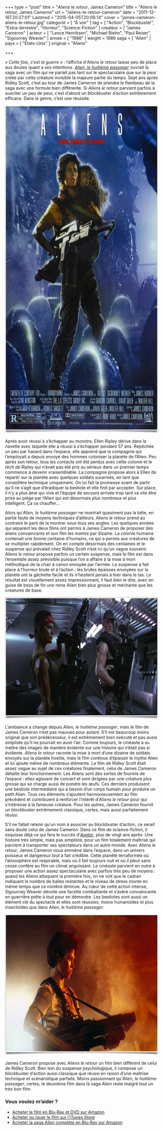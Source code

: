 +++
type = "post"
titre = "<em>Aliens le retour</em>, James Cameron"
title = "Aliens le retour, James Cameron"
url = "/aliens-le-retour-cameron"
date = "2011-12-18T20:27:01"
Lastmod = "2015-04-05T20:06:14"
cover = "james-cameron-aliens-le-retour.jpg"
categorie = [ "À voir" ]
tag = [ "Action", "Blockbuster", "Extra-terrestre", "Horreur", "Science-Fiction" ]
createur = [ "James Cameron" ]
acteur = [ "Lance Henriksen", "Michael Biehn", "Paul Reiser", "Sigourney Weaver" ]
annee = [ "1986" ]
weight = 1986
saga = [ "Alien" ]
pays = [ "États-Unis" ]
original = "Aliens"

+++

<p>« <em>Cette fois, c&rsquo;est la guerre</em> » : l&rsquo;affiche d&rsquo;<em>Aliens le retour</em> laisse peu de place aux doutes quant à ses intentions. <em><a href="/2011/11/17/alien-huitieme-passager-scott/">Alien, le huitième passager</a></em> ouvrait la saga avec un film qui ne pariait pas tant sur le spectaculaire que sur la peur créée par cette créature invisible la majeure partie du temps. Sept ans après Ridley Scott, c&rsquo;est au tour de James Cameron de prendre le flambeau de la saga avec une formule bien différente. Si <em>Aliens le retour</em> parvient parfois à susciter un peu de peur, c&rsquo;est d&rsquo;abord un blockbuster d&rsquo;action extrêmement efficace. Dans le genre, c&rsquo;est une réussite.</p>
<a href="http://www.allocine.fr/film/fichefilm_gen_cfilm=2167.html"><img class="aligncenter" style="border-style: initial; border-color: initial; border-width: 0px;" src="aliens-cameron.jpg" alt="Aliens cameron" width="690" height="1078" border="0" /></a>
<p>Après avoir réussi à s&rsquo;échapper au monstre, Ellen Ripley dérive dans la navette avec laquelle elle a réussi à s&rsquo;échapper pendant 57 ans. Repêchée un peu par hasard dans l&rsquo;espace, elle apprend que la compagnie qui l&rsquo;employait a depuis envoyé des hommes coloniser la planète de l&rsquo;Alien. Peu après son retour, tous les contacts ont été perdus avec cette colonie et le récit de Ripley qui n&rsquo;avait pas été pris au sérieux dans un premier temps commence à devenir vraisemblable. La compagnie propose alors à Ellen de repartir sur la planète avec quelques soldats surarmés, en tant que conseillère technique uniquement. On lui fait la promesse avant de partir qu&rsquo;il ne s&rsquo;agit que d&rsquo;éradiquer la bestiole et elle finit par accepter. Sur place, il n&rsquo;y a plus âme qui vive et l&rsquo;équipe de secours arrivée trop tard va vite être prise au piège par l&rsquo;Alien qui est désormais plus nombreux et plus intelligent. Ça va chauffer…</p>
<p>Alors qu&rsquo;<em>Alien, le huitième passager</em> ne montrait quasiment pas la bête, en partie faute de moyens techniques d&rsquo;ailleurs, <em>Aliens le retour</em> prend au contraire le parti de la montrer sous tous ses angles. Les quelques années qui séparent les deux films ont permis à James Cameron de proposer des aliens convaincants et son film les montre par dizaine. La colonie humaine contenait une bonne centaine d&rsquo;humains, ce qui a permis aux créatures de se multiplier rapidement. On en compte désormais des centaines et le suspense qui prévalait chez Ridley Scott n&rsquo;est ici qu&rsquo;un vague souvenir. <em>Aliens le retour</em> propose parfois un certain suspense, mais le film est dans l&rsquo;ensemble assez prévisible puisque l&rsquo;on a affaire à la mise à mort méthodique de la chair à canon envoyée par l&rsquo;armée. Le suspense a fait place à l&rsquo;horreur brute et à l&rsquo;action : les brutes épaisses envoyées sur la planète ont la gâchette facile et ils n&rsquo;hésitent jamais à tirer dans le tas. Le résultat est visuellement assez impressionnant, il faut bien le dire, avec en guise de boss de fin une reine Alien bien plus grosse et méchante que les créatures de base.</p>
<img class="aligncenter" style="border-style: initial; border-color: initial; border-width: 0px;" src="aliens-james-cameron.jpg" alt="Aliens james cameron" width="690" height="401" border="0" />
<p>L&rsquo;ambiance a changé depuis <em>Alien, le huitième passager</em>, mais le film de James Cameron n&rsquo;est pas mauvais pour autant. S&rsquo;il est beaucoup moins original que son prédécesseur, il est extrêmement bien exécuté et pas aussi simpliste qu&rsquo;il ne pourrait en avoir l&rsquo;air. Comme toujours, le cinéaste a su mettre des images de manière évidente sur une histoire qui n&rsquo;était pas si évidente. <em>Aliens le retour</em> raconte la mise à mort d&rsquo;une dizaine de soldats envoyés sur la planète hostile, mais le film continue d&rsquo;épaissir le mythe Alien et lui ajoute même de nombreux éléments. Le film de Ridley Scott était assez vague au sujet de ces créatures finalement, celui de James Cameron détaille leur fonctionnement. Les Aliens sont des sortes de fourmis de l&rsquo;espace : elles agissent de concert et sont dirigées par une créature plus grosse qui se charge aussi de pondre les œufs. Ces derniers produisent une bestiole intermédiaire qui a besoin d&rsquo;un corps humain pour produire un petit Alien. Tous ces éléments s&rsquo;ajoutent harmonieusement au film précédent et contribuent à renforcer l&rsquo;intérêt d&rsquo;<em>Aliens le retour</em> pour qui s&rsquo;intéresse à la fameuse créature. Pour les autres, James Cameron fournit un blockbuster extrêmement classique, certes, mais aussi parfaitement réussi.</p>
<p>S&rsquo;il ne fallait retenir qu&rsquo;un nom à associer au blockbuster d&rsquo;action, ce serait sans doute celui de James Cameron. Dans ce film de science-fiction, il esquisse déjà ce qui fera le succès d&rsquo;<em><a href="/2009/12/18/avatar-james-cameron/">Avatar</a></em>, plus de vingt ans après. Une histoire très simple, mais pas simpliste, pour un film totalement maîtrisé qui parvient à transporter ses spectateurs dans un autre monde. Avec <em>Aliens le retour</em>, James Cameron nous emmène dans l&rsquo;espace, dans un univers poisseux et dangereux tout à fait crédible. Cette planète terraformée où l&rsquo;atmosphère est respirable, mais où il fait toujours nuit et où il pleut sans cesse confère au film un climat angoissant. Le cinéaste parvient en outre à proposer une action assez spectaculaire avec parfois très peu de moyens : quand les Aliens attaquent la première fois, on ne voit que le cadran indiquant le nombre de balles restantes et le niveau de stress monte en même temps que ce nombre diminue. Au cœur de cette action intense, Sigourney Weaver dévoile une facette combattante et s&rsquo;avère convaincante en guerrière prête à tout pour en démordre. Les bestioles sont aussi un élément clé du spectacle et elles sont réussies, moins humanoïdes et plus insectoïdes que dans <em>Alien, le huitième passager</em>.</p>
<img class="aligncenter" style="border-style: initial; border-color: initial; border-width: 0px;" src="cameron-aliens.jpg" alt="Cameron aliens" width="690" height="464" border="0" />
<p>James Cameron propose avec <em>Aliens le retour</em> un film bien différent de celui de Ridley Scott. Bien loin du suspense psychologique, il compose un blockbuster d&rsquo;action aussi classique que réussi en raison d&rsquo;une maîtrise technique et scénaristique parfaite. Moins passionnant qu&rsquo;<em>Alien, le huitième passager</em>, certes, le deuxième film dans la saga <em>Alien</em> reste malgré tout un très bon film.</p>
<div class="amazon">
<h3>Vous voulez m&rsquo;aider ?</h3>
<ul>
<li><a href="http://www.amazon.fr/gp/product/B0058PEF5I/ref=as_li_ss_tl?ie=UTF8&tag=leblogdenic07-21&linkCode=as2&camp=1642&creative=19458&creativeASIN=B0058PEF5I">Acheter le film en Blu-Ray et DVD sur Amazon</a></li>
<li><a href="http://clk.tradedoubler.com/click?p=23753&a=2101596&g=0&td_partnerId=2003&url=http://itunes.apple.com/fr/movie/aliens-1986/id364873601">Acheter ou louer le film sur l&rsquo;iTunes Store</a></li>
<li><a href="http://www.amazon.fr/gp/product/B004AHM57U/ref=as_li_ss_tl?ie=UTF8&amp;tag=leblogdenic07-21&amp;linkCode=as2&amp;camp=1642&amp;creative=19458&amp;creativeASIN=B004AHM57U">Acheter la saga <em>Alien</em> complète en Blu-Ray sur Amazon</a></li>
</ul>
</div>

